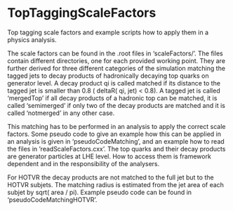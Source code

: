 # TopTaggingScaleFactors

Top tagging scale factors and example scripts how to apply them in a physics analysis. 

The scale factors can be found in the .root files in ‘scaleFactors/’. The files contain different directories, one for each provided working point. They are further derived for three different categories of the simulation matching the tagged jets to decay products of hadronically decaying top quarks on generator level. A decay product qi is called matched if its distance to the tagged jet is smaller than 0.8 ( deltaR( qi, jet) \< 0.8). A tagged jet is called ‘mergedTop’ if all decay products of a hadronic top can be matched, it is called ‘semimerged’ if only two of the decay products are matched and it is called ‘notmerged’ in any other case. 

This matching has to be performed in an analysis to apply the correct scale factors. Some pseudo code to give an example how this can be applied in an analysis is given in ‘pseudoCodeMatching’, and an example how to read the files in ’readScaleFactors.cxx’. The top quarks and their decay products are generator particles at LHE level. How to access them is framework dependent and in the responsibility of the analysers.

For HOTVR the decay products are not matched to the full jet but to the HOTVR subjets. The matching radius is estimated from the jet area of each subjet by sqrt( area / pi). Example pseudo code can be found in ‘pseudoCodeMatchingHOTVR’.